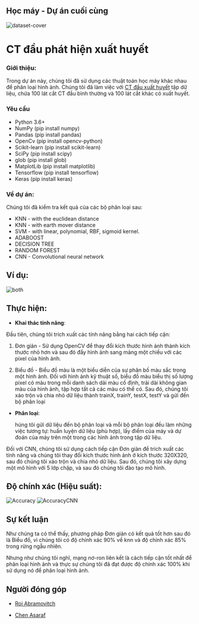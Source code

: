 
## Học máy - Dự án cuối cùng

![dataset-cover](https://user-images.githubusercontent.com/44756354/88648428-a697df00-d0cf-11ea-979e-7010b14c7fa9.jpg)
# CT đầu phát hiện xuất huyết

### Giới thiệu:
Trong dự án này, chúng tôi đã sử dụng các thuật toán học máy khác nhau để phân loại hình ảnh. Chúng tôi đã làm việc với [CT đầu xuất huyết](https://www.kaggle.com/felipekitamura/head-ct-hemorrhage/?select=head_ct) tập dữ liệu, chứa 100 lát cắt CT đầu bình thường và 100 lát cắt khác có xuất huyết.

### Yêu cầu
* Python 3.6+
* NumPy (pip install numpy)
* Pandas (pip install pandas)
* OpenCv (pip install opencv-python)
* Scikit-learn (pip install scikit-learn)
* SciPy (pip install scipy)
* glob (pip install glob)
* MatplotLib (pip install matplotlib)
* Tensorflow (pip install tensorflow)
* Keras (pip install keras)
### Về dự án:
Chúng tôi đã kiểm tra kết quả của các bộ phân loại sau:
* KNN - with the euclidean distance
* KNN - with earth mover distance
* SVM - with linear, polynomial, RBF, sigmoid kernel.  
* ADABOOST
* DECISION TREE
* RANDOM FOREST
* CNN - Convolutional neural network

## Ví dụ:
![both](https://user-images.githubusercontent.com/44756354/88721518-3faa1280-d12f-11ea-8ddb-9ed9ba3aa8d2.png)


## Thực hiện:
- **Khai thác tính năng**: 

Đầu tiên, chúng tôi trích xuất các tính năng bằng hai cách tiếp cận:

  1) Đơn giản - Sử dụng OpenCV để thay đổi kích thước hình ảnh thành kích thước nhỏ hơn và sau đó đẩy hình ảnh sang mảng một chiều với các pixel của hình ảnh.
  
  2) Biểu đồ - Biểu đồ màu là một biểu diễn của sự phân bố màu sắc trong một hình ảnh. Đối với hình ảnh kỹ thuật số, biểu đồ màu biểu thị số lượng pixel có màu trong mỗi danh sách dải màu cố định, trải dài không gian màu của hình ảnh, tập hợp tất cả các màu có thể có. Sau đó, chúng tôi xáo trộn và chia nhỏ dữ liệu thành trainX, trainY, testX, testY và gửi đến bộ phân loại
  
- **Phân loại**:
    
    húng tôi gửi dữ liệu đến bộ phân loại và mỗi bộ phân loại đều làm những việc tương tự: huấn luyện dữ liệu (phù hợp), lấy điểm của máy và dự đoán của máy trên một trong các hình ảnh trong tập dữ liệu.
    
Đối với CNN, chúng tôi sử dụng cách tiếp cận Đơn giản để trích xuất các tính năng và chúng tôi thay đổi kích thước hình ảnh ở kích thước 320X320, sau đó chúng tôi xáo trộn và chia nhỏ dữ liệu. Sau đó, chúng tôi xây dựng một mô hình với 5 lớp chập, và sau đó chúng tôi đào tạo mô hình.
    
## Độ chính xác (Hiệu suất):

   ![Accuracy](https://user-images.githubusercontent.com/44756354/88837833-58730080-d1e1-11ea-8ea1-e31953694850.png)
   ![AccuracyCNN](https://user-images.githubusercontent.com/44756354/88838146-cd463a80-d1e1-11ea-89a0-956b01683913.png)

## Sự kết luận

   Như chúng ta có thể thấy, phương pháp Đơn giản có kết quả tốt hơn sau đó là Biểu đồ, vì chúng tôi có độ chính xác 90% về knn và độ chính xác 85% trong rừng ngẫu nhiên.
   
   Nhưng như chúng tôi nghĩ, mạng nơ-ron liên kết là cách tiếp cận tốt nhất để phân loại hình ảnh và thực sự chúng tôi đã đạt được độ chính xác 100% khi sử dụng nó để phân loại hình ảnh.


## Người đóng góp

* [Roi Abramovitch](https://www.linkedin.com/in/roi-abramovitch-04b62821/)

* [Chen Asaraf](https://www.linkedin.com/in/chen-asaraf/)
